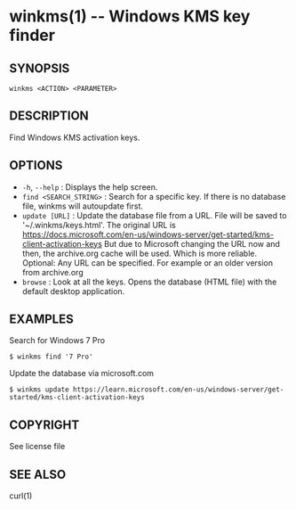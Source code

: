 winkms(1) -- Windows KMS key finder
=============================================

## SYNOPSIS

`winkms <ACTION> <PARAMETER>`

## DESCRIPTION

Find Windows KMS activation keys.

## OPTIONS

* `-h`, `--help` :
  Displays the help screen.
* `find <SEARCH_STRING>` : Search for a specific key. If there is no database
  file, winkms will autoupdate first.
* `update [URL]` : Update the database file from a URL. File will be saved
  to '~/.winkms/keys.html'. The original URL
  is https://docs.microsoft.com/en-us/windows-server/get-started/kms-client-activation-keys
  But due to Microsoft changing the URL now and then, the archive.org cache
  will be used. Which is more reliable. Optional: Any URL can be specified. For
  example or an older version from archive.org
* `browse` : Look at all the keys. Opens the database (HTML file) with the
  default desktop application.

## EXAMPLES

Search for Windows 7 Pro

    $ winkms find '7 Pro'

Update the database via microsoft.com

    $ winkms update https://learn.microsoft.com/en-us/windows-server/get-started/kms-client-activation-keys

## COPYRIGHT

See license file

## SEE ALSO

curl(1)
